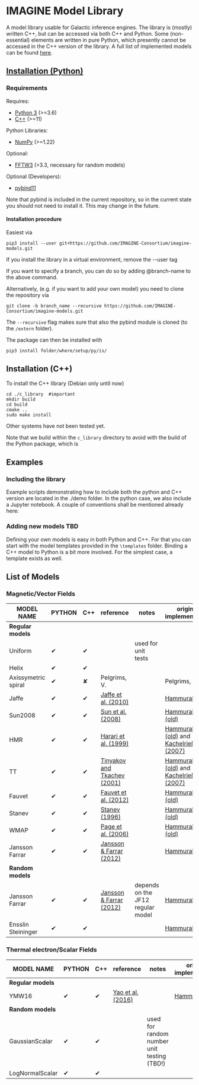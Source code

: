# IMAGINE Model Library

A model library usable for Galactic inference engines. 
The library is (mostly) written C++, but can be accessed via both C++ and Python.
Some (non-essential) elements are written in pure Python, which presently cannot be accessed in the C++ version of the library.
A full list of implemented models can be found [here](#list-of-models).

## <ins>Installation (Python)</ins>

### Requirements

Requires:

- [Python 3](https://www.python.org/) (>=3.6)
- [C++](https://www.python.org/) (>=11)

Python Libraries:

- [NumPy](https://numpy.org/) (>=1.22)

Optional:

- [FFTW3](http://fftw.org/) (>3.3, necessary for random models)

Optional (Developers):

- [pybind11](https://pybind11.readthedocs.io/en/stable/installing.html)

Note that pybind is included in the current repository, so in the current state you should not need to install it.
This may change in the future.  


#### Installation procedure

Easiest via

    pip3 install --user git+https://github.com/IMAGINE-Consortium/imagine-models.git

If you install the library in a virtual environment, remove the --user tag


If you want to specify a branch, you can do so by adding @branch-name to the above command.

Alternatively, (e.g. if you want to add your own model) you need to clone the repository via

    git clone -b branch_name --recursive https://github.com/IMAGINE-Consortium/imagine-models.git

The `--recursive` flag makes sure that also the pybind module is cloned (to the `/extern` folder).

The package can then be installed with

    pip3 install folder/where/setup/py/is/


## Installation (C++)

To install the C++ library (Debian only until now)
 
```
cd ./c_library  #important
mkdir build
cd build 
cmake ..
sudo make install 
```

Other systems have not been tested yet.

Note that we build within the `c_library` directory to avoid with the build of the Python package, which is 

## Examples

### Including the library

Example scripts demonstrating how to include both the python and C++ version are located in the ./demo folder. 
In the python case, we also include a Jupyter notebook. 
A couple of conventions shall be mentioned already here: 



### Adding new models **TBD** 

Defining your own models is easy in both Python and C++. 
For that you can start with the model templates provided in the `\templates` folder. 
Binding a C++ model to Python is a bit more involved. For the simplest case, a template exists as well. 


## List of Models

### Magnetic/Vector Fields

| MODEL NAME          | PYTHON      | C++         | reference    | notes               | original implementation |
| -----------         | ----------- | ----------- | -----------  | -----------         | -----------             | 
| **Regular models**  |             |             |              |                     |                         |
| Uniform             | &#x2714;    | &#x2714;    |              | used for unit tests |                         |
| Helix               | &#x2714;    | &#x2714;    |              |                     |                         |
| Axissymetric spiral | &#x2714;    | &#x2718;    | Pelgrims, V. |                     |  Pelgrims, V.           |
| Jaffe               | &#x2714;    | &#x2714;    | [Jaffe et al. (2010)](https://ui.adsabs.harvard.edu/abs/2010MNRAS.401.1013J/abstract)        |             | [Hammurabi X](https://github.com/hammurabi-dev/hammurabiX)  |
| Sun2008               | &#x2714;    | &#x2714;    | [Sun et al. (2008)](https://www.aanda.org/articles/aa/abs/2008/02/aa8671-07/aa8671-07.html)        |             | [Hammurabi (old)](https://sourceforge.net/projects/hammurabicode/)  |
| HMR              | &#x2714;    | &#x2714;    | [Harari et al. (1999)](https://arxiv.org/abs/astro-ph/9906309)        |             | [Hammurabi (old)](https://sourceforge.net/projects/hammurabicode/) and [Kachelrieß (2007)](https://arxiv.org/pdf/astro-ph/0510444.pdf )  |
| TT              | &#x2714;    | &#x2714;    | [Tinyakov and Tkachev (2001)](https://arxiv.org/abs/astro-ph/0102101)        |             | [Hammurabi (old)](https://sourceforge.net/projects/hammurabicode/) and [Kachelrieß (2007)](https://arxiv.org/pdf/astro-ph/0510444.pdf )  |
| Fauvet              | &#x2714;    | &#x2714;    | [Fauvet et al. (2012)](https://arxiv.org/abs/1201.5742)        |             | [Hammurabi (old)](https://sourceforge.net/projects/hammurabicode/)  |
| Stanev            | &#x2714;    | &#x2714;    | [Stanev (1996)](https://arxiv.org/abs/astro-ph/9607086)        |             | [Hammurabi (old)](https://sourceforge.net/projects/hammurabicode/)  |
| WMAP              | &#x2714;    | &#x2714;    | [Page et al. (2006)](https://arxiv.org/pdf/astro-ph/0603450.pdf)        |             | [Hammurabi (old)](https://sourceforge.net/projects/hammurabicode/)  |
| Jansson Farrar      | &#x2714;    | &#x2714;    | [Jansson & Farrar (2012)](https://ui.adsabs.harvard.edu/abs/2012ApJ...757...14J/abstract)        |             | [Hammurabi X](https://github.com/hammurabi-dev/hammurabiX)   |
| **Random models**   |             |             |              |                     |                         |
| Jansson Farrar      | &#x2714;    |&#x2714;     | [Jansson & Farrar (2012)](https://ui.adsabs.harvard.edu/abs/2012ApJ...761L..11J/abstract)        | depends on the JF12 regular model   |[Hammurabi X](https://github.com/hammurabi-dev/hammurabiX)    |
| Ensslin Steininger  | &#x2714;    |&#x2714;     |              |                      | [Hammurabi X](https://github.com/hammurabi-dev/hammurabiX)             |

### Thermal electron/Scalar Fields

| MODEL NAME  | PYTHON      | C++         | reference   | notes       |  original implementation |
| ----------- | ----------- | ----------- | ----------- | ----------- | ----------- |
| **Regular models**        |             |             |             |             |             |
| YMW16       | &#x2714;    | &#x2714;    | [Yao et al. (2016)](https://ui.adsabs.harvard.edu/abs/2017ApJ...835...29Y/abstract)     |             |       [Hammurabi X](https://github.com/hammurabi-dev/hammurabiX)         |
| **Random models** |             |             |             |             |             |
| GaussianScalar | &#x2714;|&#x2714; |             |      used for random number unit testing (TBD!)       |             |
| LogNormalScalar | &#x2714;|&#x2714; |             |             |             |
